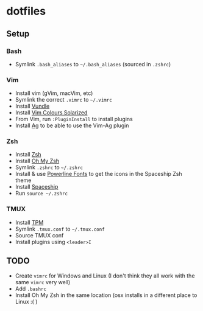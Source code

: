# dotfiles

## Setup

### Bash

 - Symlink `.bash_aliases` to `~/.bash_aliases` (sourced in `.zshrc`)

### Vim

 - Install vim (gVim, macVim, etc)
 - Symlink the correct `.vimrc` to `~/.vimrc`
 - Install [Vundle](https://github.com/VundleVim/Vundle.vim)
 - Install [Vim Colours Solarized](https://github.com/altercation/vim-colors-solarized)
 - From Vim, run `:PluginInstall` to install plugins
 - Install [Ag](https://github.com/ggreer/the_silver_searcher) to be able to use the Vim-Ag plugin

### Zsh

 - Install [Zsh](https://github.com/robbyrussell/oh-my-zsh/wiki/Installing-ZSH)
 - Install [Oh My Zsh](https://github.com/robbyrussell/oh-my-zsh)
 - Symlink `.zshrc` to `~/.zshrc`
 - Install & use [Powerline Fonts](https://github.com/powerline/fonts) to get the icons in the Spaceship Zsh theme
 - Install [Spaceship](https://denysdovhan.com/spaceship-prompt/#installing)
 - Run `source ~/.zshrc`

### TMUX

 - Install [TPM](https://github.com/tmux-plugins/tpm#installation)
 - Symlink `.tmux.conf` to `~/.tmux.conf`
 - Source TMUX conf
 - Install plugins using `<leader>I`

  ## TODO

   - Create `vimrc` for Windows and Linux (I don't think they all work with the same `vimrc` very well)
   - Add `.bashrc`
   - Install Oh My Zsh in the same location (osx installs in a different place to Linux :( )
